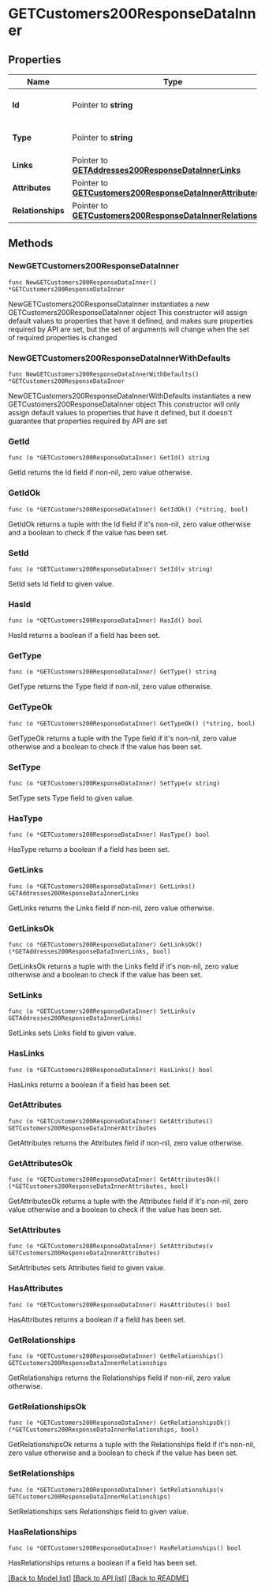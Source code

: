 # GETCustomers200ResponseDataInner

## Properties

Name | Type | Description | Notes
------------ | ------------- | ------------- | -------------
**Id** | Pointer to **string** | The resource&#39;s id | [optional] 
**Type** | Pointer to **string** | The resource&#39;s type | [optional] 
**Links** | Pointer to [**GETAddresses200ResponseDataInnerLinks**](GETAddresses200ResponseDataInnerLinks.md) |  | [optional] 
**Attributes** | Pointer to [**GETCustomers200ResponseDataInnerAttributes**](GETCustomers200ResponseDataInnerAttributes.md) |  | [optional] 
**Relationships** | Pointer to [**GETCustomers200ResponseDataInnerRelationships**](GETCustomers200ResponseDataInnerRelationships.md) |  | [optional] 

## Methods

### NewGETCustomers200ResponseDataInner

`func NewGETCustomers200ResponseDataInner() *GETCustomers200ResponseDataInner`

NewGETCustomers200ResponseDataInner instantiates a new GETCustomers200ResponseDataInner object
This constructor will assign default values to properties that have it defined,
and makes sure properties required by API are set, but the set of arguments
will change when the set of required properties is changed

### NewGETCustomers200ResponseDataInnerWithDefaults

`func NewGETCustomers200ResponseDataInnerWithDefaults() *GETCustomers200ResponseDataInner`

NewGETCustomers200ResponseDataInnerWithDefaults instantiates a new GETCustomers200ResponseDataInner object
This constructor will only assign default values to properties that have it defined,
but it doesn't guarantee that properties required by API are set

### GetId

`func (o *GETCustomers200ResponseDataInner) GetId() string`

GetId returns the Id field if non-nil, zero value otherwise.

### GetIdOk

`func (o *GETCustomers200ResponseDataInner) GetIdOk() (*string, bool)`

GetIdOk returns a tuple with the Id field if it's non-nil, zero value otherwise
and a boolean to check if the value has been set.

### SetId

`func (o *GETCustomers200ResponseDataInner) SetId(v string)`

SetId sets Id field to given value.

### HasId

`func (o *GETCustomers200ResponseDataInner) HasId() bool`

HasId returns a boolean if a field has been set.

### GetType

`func (o *GETCustomers200ResponseDataInner) GetType() string`

GetType returns the Type field if non-nil, zero value otherwise.

### GetTypeOk

`func (o *GETCustomers200ResponseDataInner) GetTypeOk() (*string, bool)`

GetTypeOk returns a tuple with the Type field if it's non-nil, zero value otherwise
and a boolean to check if the value has been set.

### SetType

`func (o *GETCustomers200ResponseDataInner) SetType(v string)`

SetType sets Type field to given value.

### HasType

`func (o *GETCustomers200ResponseDataInner) HasType() bool`

HasType returns a boolean if a field has been set.

### GetLinks

`func (o *GETCustomers200ResponseDataInner) GetLinks() GETAddresses200ResponseDataInnerLinks`

GetLinks returns the Links field if non-nil, zero value otherwise.

### GetLinksOk

`func (o *GETCustomers200ResponseDataInner) GetLinksOk() (*GETAddresses200ResponseDataInnerLinks, bool)`

GetLinksOk returns a tuple with the Links field if it's non-nil, zero value otherwise
and a boolean to check if the value has been set.

### SetLinks

`func (o *GETCustomers200ResponseDataInner) SetLinks(v GETAddresses200ResponseDataInnerLinks)`

SetLinks sets Links field to given value.

### HasLinks

`func (o *GETCustomers200ResponseDataInner) HasLinks() bool`

HasLinks returns a boolean if a field has been set.

### GetAttributes

`func (o *GETCustomers200ResponseDataInner) GetAttributes() GETCustomers200ResponseDataInnerAttributes`

GetAttributes returns the Attributes field if non-nil, zero value otherwise.

### GetAttributesOk

`func (o *GETCustomers200ResponseDataInner) GetAttributesOk() (*GETCustomers200ResponseDataInnerAttributes, bool)`

GetAttributesOk returns a tuple with the Attributes field if it's non-nil, zero value otherwise
and a boolean to check if the value has been set.

### SetAttributes

`func (o *GETCustomers200ResponseDataInner) SetAttributes(v GETCustomers200ResponseDataInnerAttributes)`

SetAttributes sets Attributes field to given value.

### HasAttributes

`func (o *GETCustomers200ResponseDataInner) HasAttributes() bool`

HasAttributes returns a boolean if a field has been set.

### GetRelationships

`func (o *GETCustomers200ResponseDataInner) GetRelationships() GETCustomers200ResponseDataInnerRelationships`

GetRelationships returns the Relationships field if non-nil, zero value otherwise.

### GetRelationshipsOk

`func (o *GETCustomers200ResponseDataInner) GetRelationshipsOk() (*GETCustomers200ResponseDataInnerRelationships, bool)`

GetRelationshipsOk returns a tuple with the Relationships field if it's non-nil, zero value otherwise
and a boolean to check if the value has been set.

### SetRelationships

`func (o *GETCustomers200ResponseDataInner) SetRelationships(v GETCustomers200ResponseDataInnerRelationships)`

SetRelationships sets Relationships field to given value.

### HasRelationships

`func (o *GETCustomers200ResponseDataInner) HasRelationships() bool`

HasRelationships returns a boolean if a field has been set.


[[Back to Model list]](../README.md#documentation-for-models) [[Back to API list]](../README.md#documentation-for-api-endpoints) [[Back to README]](../README.md)


